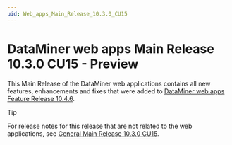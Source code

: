 ```yaml
---
uid: Web_apps_Main_Release_10.3.0_CU15
---
```


# DataMiner web apps Main Release 10.3.0 CU15 - Preview

This Main Release of the DataMiner web applications contains all new features, enhancements and fixes that were added to [DataMiner web apps Feature Release 10.4.6](xref:Web_apps_Feature_Release_10.4.6).

> [!TIP]
> For release notes for this release that are not related to the web applications, see [General Main Release 10.3.0 CU15](xref:General_Main_Release_10.3.0_CU15).
